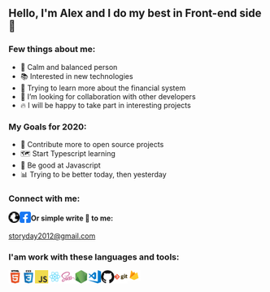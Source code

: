 ## Hello, I'm Alex and I do my best in Front-end side   👋

### Few things about me: 

- 👨 Calm and balanced person   
- 📚 Interested in new technologies 
- 💸 Trying to learn more about the financial system
- 👯 I’m looking for collaboration with other developers
- 🔥 I will be happy to take part in interesting projects


### My Goals for 2020:

- 🥅  Contribute more to open source projects
- 🗺️  Start Typescript learning 
- 🌱  Be good at Javascript
- 📊  Trying to be better today, then yesterday
 

### Connect with me:

[<img align="left" alt="" width="22px" src="https://raw.githubusercontent.com/iconic/open-iconic/master/svg/globe.svg" />][githubProfile]

[<img align="left" alt="" width="22px" src="https://raw.githubusercontent.com/edent/SuperTinyIcons/master/images/svg/facebook.svg" />][facebokProfile]


#### Or simple write 📧 to me:
   storyday2012@gmail.com


### I'am work with these languages and tools:
 


<img align="left" alt="HTML5" width="26px" src="https://raw.githubusercontent.com/github/explore/80688e429a7d4ef2fca1e82350fe8e3517d3494d/topics/html/html.png" />

<img align="left" alt="CSS3" width="26px" src="https://raw.githubusercontent.com/github/explore/80688e429a7d4ef2fca1e82350fe8e3517d3494d/topics/css/css.png" />
<img align="left" alt="JavaScript" width="26px" src="https://raw.githubusercontent.com/github/explore/80688e429a7d4ef2fca1e82350fe8e3517d3494d/topics/javascript/javascript.png" />
<img align="left" alt="React" width="26px" src="https://raw.githubusercontent.com/github/explore/80688e429a7d4ef2fca1e82350fe8e3517d3494d/topics/react/react.png" />
<img align="left" alt="Sass" width="26px" src="https://raw.githubusercontent.com/github/explore/80688e429a7d4ef2fca1e82350fe8e3517d3494d/topics/sass/sass.png" />
<img align="left" alt="Node.js" width="26px" src="https://raw.githubusercontent.com/github/explore/80688e429a7d4ef2fca1e82350fe8e3517d3494d/topics/nodejs/nodejs.png" />
<img align="left" alt="Visual Studio Code" width="26px" src="https://raw.githubusercontent.com/github/explore/80688e429a7d4ef2fca1e82350fe8e3517d3494d/topics/visual-studio-code/visual-studio-code.png" />
<img align="left" alt="GitHub" width="26px" src="https://raw.githubusercontent.com/github/explore/78df643247d429f6cc873026c0622819ad797942/topics/github/github.png" />
<img align="left" alt="Git" width="26px" src="https://raw.githubusercontent.com/github/explore/80688e429a7d4ef2fca1e82350fe8e3517d3494d/topics/git/git.png" />
<img align="left"  height="20" width="26px" alt="Firebase" src="https://raw.githubusercontent.com/github/explore/80688e429a7d4ef2fca1e82350fe8e3517d3494d/topics/firebase/firebase.png">

<br />
<br />

[githubProfile]: https://github.com/alexkobrin
[facebokProfile]: https://www.facebook.com/alexharamatsenka



